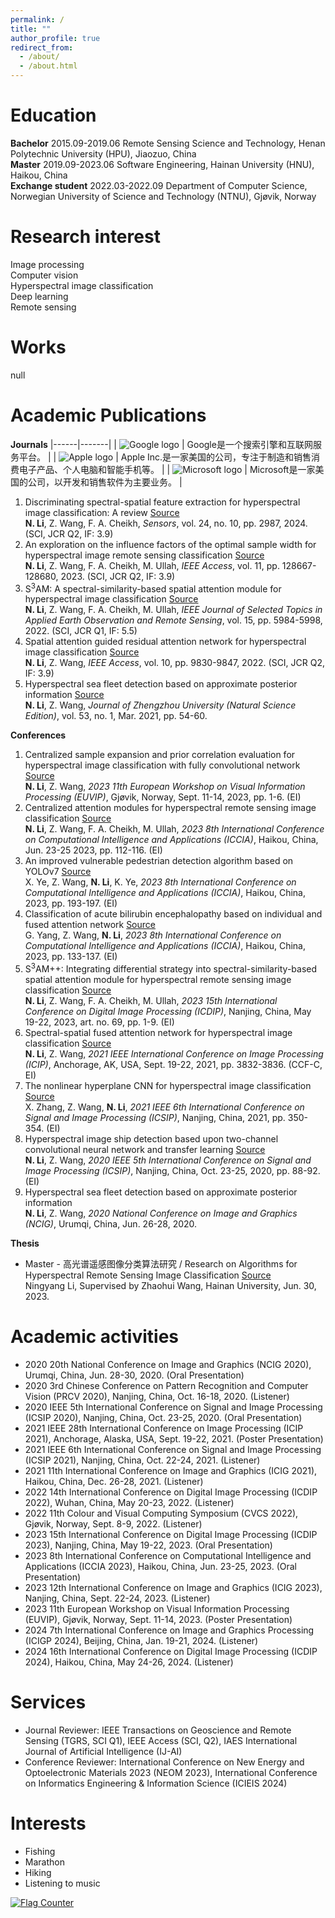 ```yaml
---
permalink: /
title: ""
author_profile: true
redirect_from: 
  - /about/
  - /about.html
---
```


Education
======
**Bachelor**
2015.09-2019.06  Remote Sensing Science and Technology, Henan Polytechnic University (HPU), Jiaozuo, China  
**Master**
2019.09-2023.06  Software Engineering, Hainan University (HNU), Haikou, China  
**Exchange student**
2022.03-2022.09  Department of Computer Science, Norwegian University of Science and Technology (NTNU), Gjøvik, Norway

Research interest
======
Image processing  
Computer vision  
Hyperspectral image classification  
Deep learning  
Remote sensing

Works
======
null

Academic Publications
======
**Journals**
|------|-------|
| ![Google logo](https://www.google.com/images/branding/googlelogo/1x/googlelogo_color_272x92dp.png) | Google是一个搜索引擎和互联网服务平台。 |
| ![Apple logo](https://developer.apple.com/news/images/og/apple-logo.png) | Apple Inc.是一家美国的公司，专注于制造和销售消费电子产品、个人电脑和智能手机等。 |
| ![Microsoft logo](https://upload.wikimedia.org/wikipedia/commons/thumb/0/0c/Microsoft_Office_logo.svg/1200px-Microsoft_Office_logo.svg.png) | Microsoft是一家美国的公司，以开发和销售软件为主要业务。 |

1. Discriminating spectral-spatial feature extraction for hyperspectral image classification: A review [Source](https://www.mdpi.com/1424-8220/24/10/2987)  
**N. Li**, Z. Wang, F. A. Cheikh, *Sensors*, vol. 24, no. 10, pp. 2987, 2024. (SCI, JCR Q2, IF: 3.9)
2. An exploration on the influence factors of the optimal sample width for hyperspectral image remote sensing classification [Source](https://ieeexplore.ieee.org/document/10318097/)  
**N. Li**, Z. Wang, F. A. Cheikh, M. Ullah, *IEEE Access*, vol. 11, pp. 128667-128680, 2023. (SCI, JCR Q2, IF: 3.9)
3. S<sup>3</sup>AM: A spectral-similarity-based spatial attention module for hyperspectral image classification [Source](https://ieeexplore.ieee.org/document/9832463)  
**N. Li**, Z. Wang, F. A. Cheikh, M. Ullah, *IEEE Journal of Selected Topics in Applied Earth Observation and Remote Sensing*, vol. 15, pp. 5984-5998, 2022. (SCI, JCR Q1, IF: 5.5)
4. Spatial attention guided residual attention network for hyperspectral image classification [Source](https://ieeexplore.ieee.org/document/9684915)  
**N. Li**, Z. Wang, *IEEE Access*, vol. 10, pp. 9830-9847, 2022. (SCI, JCR Q2, IF: 3.9)
5. Hyperspectral sea fleet detection based on approximate posterior information [Source](https://kns.cnki.net/kcms2/article/abstract?v=K_cp52o2S78JTLpCJLKHsJ8bQ-z4SeXqlUA_m0G56ZnLRU9KJkYewnZwvvE3o7tf-ZWcd8QHfIUCs2m_4ESof8gmSeY_ACYmEgIsw0ZOHinrKyrjQtlj7sWSJzwfEmak7I-gZgZ1m86HsZp1uZXOvQ==&uniplatform=NZKPT&language=CHS)  
**N. Li**, Z. Wang, *Journal of Zhengzhou University (Natural Science Edition)*, vol. 53, no. 1, Mar. 2021, pp. 54-60.

**Conferences**
1. Centralized sample expansion and prior correlation evaluation for hyperspectral image classification with fully convolutional network [Source](https://ieeexplore.ieee.org/document/10323055/)  
**N. Li**, Z. Wang, *2023 11th European Workshop on Visual Information Processing (EUVIP)*, Gjøvik, Norway, Sept. 11-14, 2023, pp. 1-6. (EI)
2. Centralized attention modules for hyperspectral remote sensing image classification [Source](https://ieeexplore.ieee.org/document/10387873)  
**N. Li**, Z. Wang, F. A. Cheikh, M. Ullah, *2023 8th International Conference on Computational Intelligence and Applications (ICCIA)*, Haikou, China, Jun. 23-25 2023, pp. 112-116. (EI)
3. An improved vulnerable pedestrian detection algorithm based on YOLOv7 [Source](https://ieeexplore.ieee.org/document/10387890/)  
X. Ye, Z. Wang, **N. Li**, K. Ye, *2023 8th International Conference on Computational Intelligence and Applications (ICCIA)*, Haikou, China, 2023, pp. 193-197. (EI)
4. Classification of acute bilirubin encephalopathy based on individual and fused attention network [Source](https://ieeexplore.ieee.org/document/10387834/)  
G. Yang, Z. Wang, **N. Li**, *2023 8th International Conference on Computational Intelligence and Applications (ICCIA)*, Haikou, China, 2023, pp. 133-137. (EI)
5. S<sup>3</sup>AM++: Integrating differential strategy into spectral-similarity-based spatial attention module for hyperspectral remote sensing image classification [Source](https://dl.acm.org/doi/10.1145/3604078.3604147)  
**N. Li**, Z. Wang, F. A. Cheikh, M. Ullah, *2023 15th International Conference on Digital Image Processing (ICDIP)*, Nanjing, China, May 19-22, 2023, art. no. 69, pp. 1-9. (EI)
4. Spectral-spatial fused attention network for hyperspectral image classification [Source](https://ieeexplore.ieee.org/document/9506338/)  
**N. Li**, Z. Wang, *2021 IEEE International Conference on Image Processing (ICIP)*, Anchorage, AK, USA, Sept. 19-22, 2021, pp. 3832-3836. (CCF-C, EI)
5. The nonlinear hyperplane CNN for hyperspectral image classification [Source](https://ieeexplore.ieee.org/document/9688662/)  
X. Zhang, Z. Wang, **N. Li**, *2021 IEEE 6th International Conference on Signal and Image Processing (ICSIP)*, Nanjing, China, 2021, pp. 350-354. (EI)
6. Hyperspectral image ship detection based upon two-channel convolutional neural network and transfer learning [Source](https://ieeexplore.ieee.org/document/9339434/)  
**N. Li**, Z. Wang, *2020 IEEE 5th International Conference on Signal and Image Processing (ICSIP)*, Nanjing, China, Oct. 23-25, 2020, pp. 88-92. (EI)
7. Hyperspectral sea fleet detection based on approximate posterior information  
**N. Li**, Z. Wang, *2020 National Conference on Image and Graphics (NCIG)*, Urumqi, China, Jun. 26-28, 2020.

**Thesis**
- Master - 高光谱遥感图像分类算法研究 / Research on Algorithms for Hyperspectral Remote Sensing Image Classification [Source](https://drive.google.com/file/d/1Yverziixg7rYchFsT04kR-Lqg7FZnl0E/view?usp=drive_link)  
Ningyang Li, Supervised by Zhaohui Wang, Hainan University, Jun. 30, 2023.

Academic activities
======
- 2020 20th National Conference on Image and Graphics (NCIG 2020), Urumqi, China, Jun. 28-30, 2020. (Oral Presentation)
- 2020 3rd Chinese Conference on Pattern Recognition and Computer Vision (PRCV 2020), Nanjing, China, Oct. 16-18, 2020. (Listener)
- 2020 IEEE 5th International Conference on Signal and Image Processing (ICSIP 2020), Nanjing, China, Oct. 23-25, 2020. (Oral Presentation)
- 2021 IEEE 28th International Conference on Image Processing (ICIP 2021), Anchorage, Alaska, USA, Sept. 19-22, 2021. (Poster Presentation)
- 2021 IEEE 6th International Conference on Signal and Image Processing (ICSIP 2021), Nanjing, China, Oct. 22-24, 2021. (Listener)
- 2021 11th International Conference on Image and Graphics (ICIG 2021), Haikou, China, Dec. 26-28, 2021. (Listener)
- 2022 14th International Conference on Digital Image Processing (ICDIP 2022), Wuhan, China, May 20-23, 2022. (Listener)
- 2022 11th Colour and Visual Computing Symposium (CVCS 2022), Gjøvik, Norway, Sept. 8-9, 2022. (Listener)
- 2023 15th International Conference on Digital Image Processing (ICDIP 2023), Nanjing, China, May 19-22, 2023. (Oral Presentation)
- 2023 8th International Conference on Computational Intelligence and Applications (ICCIA 2023), Haikou, China, Jun. 23-25, 2023. (Oral Presentation)
- 2023 12th International Conference on Image and Graphics (ICIG 2023), Nanjing, China, Sept. 22-24, 2023. (Listener)
- 2023 11th European Workshop on Visual Information Processing (EUVIP), Gjøvik, Norway, Sept. 11-14, 2023. (Poster Presentation)
- 2024 7th International Conference on Image and Graphics Processing (ICIGP 2024), Beijing, China, Jan. 19-21, 2024. (Listener)
- 2024 16th International Conference on Digital Image Processing (ICDIP 2024), Haikou, China, May 24-26, 2024. (Listener)

Services
======
- Journal Reviewer: IEEE Transactions on Geoscience and Remote Sensing (TGRS, SCI Q1), IEEE Access (SCI, Q2), IAES International Journal of Artificial Intelligence (IJ-AI)
- Conference Reviewer: International Conference on New Energy and Optoelectronic Materials 2023 (NEOM 2023), International Conference on Informatics Engineering & Information Science (ICIEIS 2024)

Interests
======
- Fishing
- Marathon
- Hiking
- Listening to music



<a href="https://info.flagcounter.com/7qrn"><img src="https://s11.flagcounter.com/count2/7qrn/bg_FFFFFF/txt_000000/border_CCCCCC/columns_2/maxflags_10/viewers_0/labels_0/pageviews_0/flags_0/percent_0/" alt="Flag Counter" border="0"></a>
